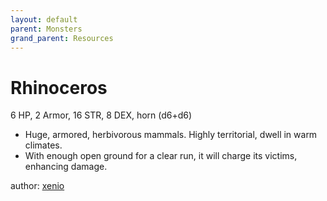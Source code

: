 ```yaml
---
layout: default
parent: Monsters
grand_parent: Resources
---
```

# Rhinoceros
6 HP, 2 Armor, 16 STR, 8 DEX, horn (d6+d6)
- Huge, armored, herbivorous mammals. Highly territorial, dwell in warm climates.
- With enough open ground for a clear run, it will charge its victims, enhancing damage.

author: [xenio](https://xenioinabottle.blogspot.com)
